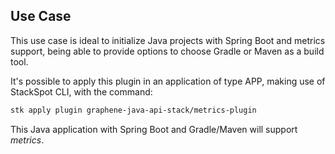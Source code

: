 ## **Use Case**
This use case is ideal to initialize Java projects with Spring Boot and metrics support, being able to provide options to choose Gradle or Maven as a build tool.

It's possible to apply this plugin in an application of type APP, making use of StackSpot CLI, with the command:
```bash
stk apply plugin graphene-java-api-stack/metrics-plugin
```

This Java application with Spring Boot and Gradle/Maven will support _metrics_.

